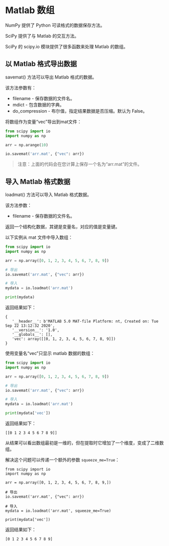 # Matlab 数组

NumPy 提供了 Python 可读格式的数据保存方法。

SciPy 提供了与 Matlab 的交互方法。

SciPy 的 scipy.io 模块提供了很多函数来处理 Matlab 的数组。

## 以 Matlab 格式导出数据

savemat() 方法可以导出 Matlab 格式的数据。

该方法参数有：

* filename - 保存数据的文件名。
* mdict - 包含数据的字典。
* do_compression - 布尔值，指定结果数据是否压缩。默认为 False。

将数组作为变量“vec”导出到mat文件：

```python
from scipy import io
import numpy as np

arr = np.arange(10)

io.savemat('arr.mat', {"vec": arr})
```

> 注意：上面的代码会在您计算上保存一个名为“arr.mat”的文件。

## 导入 Matlab 格式数据

loadmat() 方法可以导入 Matlab 格式数据。

该方法参数：

* filename - 保存数据的文件名。

返回一个结构化数据，其键是变量名，对应的值是变量键。

以下实例从 mat 文件中导入数组：

```python
from scipy import io
import numpy as np

arr = np.array([0, 1, 2, 3, 4, 5, 6, 7, 8, 9])

# 导出
io.savemat('arr.mat', {"vec": arr})

# 导入
mydata = io.loadmat('arr.mat')

print(mydata)
```

返回结果如下：

```
{
   '__header__': b'MATLAB 5.0 MAT-file Platform: nt, Created on: Tue Sep 22 13:12:32 2020',
   '__version__': '1.0',
   '__globals__': [],
   'vec': array([[0, 1, 2, 3, 4, 5, 6, 7, 8, 9]])
}
```

使用变量名“vec”只显示 matlab 数据的数组：

```python
from scipy import io
import numpy as np

arr = np.array([0, 1, 2, 3, 4, 5, 6, 7, 8, 9])

# 导出
io.savemat('arr.mat', {"vec": arr})

# 导入
mydata = io.loadmat('arr.mat')

print(mydata['vec'])
```

返回结果如下：

```
[[0 1 2 3 4 5 6 7 8 9]]
```

从结果可以看出数组最初是一维的，但在提取时它增加了一个维度，变成了二维数组。

解决这个问题可以传递一个额外的参数 `squeeze_me=True`：

```
from scipy import io
import numpy as np

arr = np.array([0, 1, 2, 3, 4, 5, 6, 7, 8, 9,])

# 导出
io.savemat('arr.mat', {"vec": arr})

# 导入
mydata = io.loadmat('arr.mat', squeeze_me=True)

print(mydata['vec'])
```

返回结果如下：

```
[0 1 2 3 4 5 6 7 8 9]
```